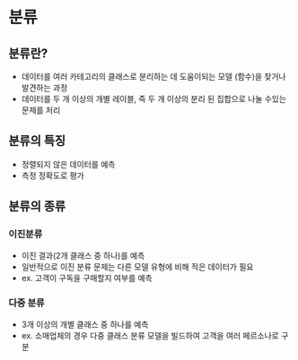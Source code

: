 # 분류

## 분류란?

- 데이터를 여러 카테고리의 클래스로 분리하는 데 도움이되는 모델 (함수)을 찾거나 발견하는 과정
- 데이터를 두 개 이상의 개별 레이블, 즉 두 개 이상의 분리 된 집합으로 나눌 수있는 문제를 처리

## 분류의 특징

- 정렬되지 않은 데이터를 예측
- 측정 정확도로 평가

## 분류의 종류

### 이진분류

- 이진 결과(2개 클래스 중 하나)를 예측
- 일반적으로 이진 분류 문제는 다른 모델 유형에 비해 적은 데이터가 필요
- ex. 고객이 구독을 구매할지 여부를 예측

### 다중 분류

- 3개 이상의 개별 클래스 중 하나를 예측
- ex. 소매업체의 경우 다중 클래스 분류 모델을 빌드하여 고객을 여러 페르소나로 구분